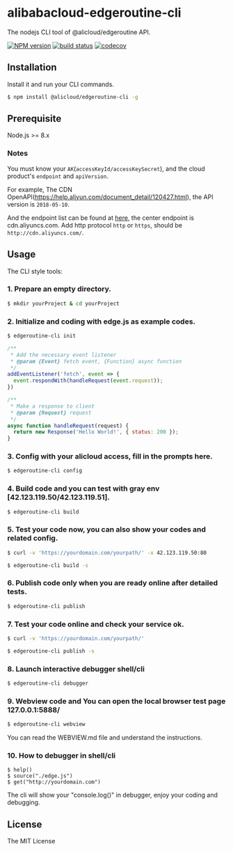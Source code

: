# alibabacloud-edgeroutine-cli

The nodejs CLI tool of @alicloud/edgeroutine API.

[![NPM version][npm-image]][npm-url]
[![build status][travis-image]][travis-url]
[![codecov][cov-image]][cov-url]

[npm-image]: https://npm.alibaba-inc.com/badge/v/@alicloud/pop-core.svg?version=1.7.7
[npm-url]: https://npm.alibaba-inc.com/package/@ali/edgeroutine-cli/v/1.0.0
[travis-image]: https://img.shields.io/travis/aliyun/openapi-core-nodejs-sdk/master.svg?style=flat-square
[travis-url]: https://travis-ci.org/aliyun/openapi-core-nodejs-sdk
[cov-image]: https://codecov.io/gh/aliyun/openapi-core-nodejs-sdk/branch/master/graph/badge.svg
[cov-url]: https://codecov.io/gh/aliyun/openapi-core-nodejs-sdk

## Installation

Install it and run your CLI commands.

```sh
$ npm install @alicloud/edgeroutine-cli -g
```

## Prerequisite

Node.js >= 8.x

### Notes

You must know your `AK`(`accessKeyId/accessKeySecret`), and the cloud product's `endpoint` and `apiVersion`.

For example, The CDN OpenAPI(https://help.aliyun.com/document_detail/120427.html), the API version is `2018-05-10`.

And the endpoint list can be found at [here](https://help.aliyun.com/document_detail/120427.html), the center endpoint is cdn.aliyuncs.com. Add http protocol `http` or `https`, should be `http://cdn.aliyuncs.com/`.


## Usage

The CLI style tools:

### 1. Prepare an empty directory.
```sh
$ mkdir yourProject & cd yourProject
```

### 2. Initialize and coding with edge.js as example codes.
```sh
$ edgeroutine-cli init
```

```js
/**
 * Add the necessary event listener
 * @param {Event} fetch event, {Function} async function
 */
addEventListener('fetch', event => {
  event.respondWith(handleRequest(event.request));
})

/**
 * Make a response to client
 * @param {Request} request
 */
async function handleRequest(request) {
  return new Response('Hello World!', { status: 200 });
}
```

### 3. Config with your alicloud access, fill in the prompts here.
```sh
$ edgeroutine-cli config
```

### 4. Build code and you can test with gray env [42.123.119.50/42.123.119.51].
```sh
$ edgeroutine-cli build
```

### 5. Test your code now, you can also show your codes and related config.
```sh
$ curl -v 'https://yourdomain.com/yourpath/' -x 42.123.119.50:80
```

```sh
$ edgeroutine-cli build -s
```

### 6. Publish code only when you are ready online after detailed tests.
```sh
$ edgeroutine-cli publish
```

### 7. Test your code online and check your service ok.
```sh
$ curl -v 'https://yourdomain.com/yourpath/'
```

```sh
$ edgeroutine-cli publish -s
```

### 8. Launch interactive debugger shell/cli
```sh
$ edgeroutine-cli debugger
```

### 9. Webview code and You can open the local browser test page  127.0.0.1:5888/  
```sh
$ edgeroutine-cli webview
```

You can read the WEBVIEW.md file and understand the instructions.

### 10. How to debugger in shell/cli
```
$ help()
$ source("./edge.js")
$ get("http://yourdomain.com")
```

The cli will show your "console.log()" in debugger, enjoy your coding and debugging.

## License
The MIT License
